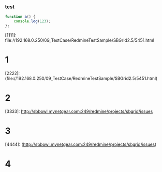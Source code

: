 ### test

```javascript
function a() {
	console.log(123);
};
```

\[1111]: file://192.168.0.250/09_TestCase/RedmineTestSample/SBGrid2.5/5451.html

# 1

\[2222]: (file://192.168.0.250/09_TestCase/RedmineTestSample/SBGrid2.5/5451.html)

# 2

\[3333]: http://sbbowl.mynetgear.com:249/redmine/projects/sbgrid/issues

# 3

\[4444]: (http://sbbowl.mynetgear.com:249/redmine/projects/sbgrid/issues)


# 4
[5555]: (file://192.168.0.250/09_TestCase/RedmineTestSample/SBGrid2.5/5451.html)